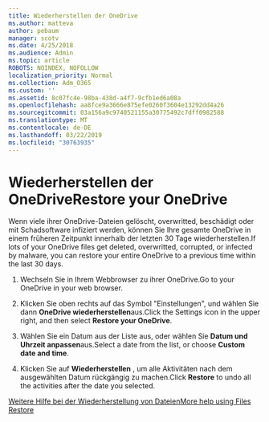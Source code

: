 ```yaml
---
title: Wiederherstellen der OneDrive
ms.author: matteva
author: pebaum
manager: scotv
ms.date: 4/25/2018
ms.audience: Admin
ms.topic: article
ROBOTS: NOINDEX, NOFOLLOW
localization_priority: Normal
ms.collection: Adm_O365
ms.custom: ''
ms.assetid: 8c07fc4e-98ba-438d-a4f7-9cfb1ed6a08a
ms.openlocfilehash: aa8fce9a3666e875efe0260f3604e13292dd4a26
ms.sourcegitcommit: 03a156a9c9740521155a30775492c7dff0982588
ms.translationtype: MT
ms.contentlocale: de-DE
ms.lasthandoff: 03/22/2019
ms.locfileid: "30763935"
---
```

# <a name="restore-your-onedrive"></a><span data-ttu-id="bf334-102">Wiederherstellen der OneDrive</span><span class="sxs-lookup"><span data-stu-id="bf334-102">Restore your OneDrive</span></span>

<span data-ttu-id="bf334-103">Wenn viele ihrer OneDrive-Dateien gelöscht, overwritted, beschädigt oder mit Schadsoftware infiziert werden, können Sie Ihre gesamte OneDrive in einem früheren Zeitpunkt innerhalb der letzten 30 Tage wiederherstellen.</span><span class="sxs-lookup"><span data-stu-id="bf334-103">If lots of your OneDrive files get deleted, overwritted, corrupted, or infected by malware, you can restore your entire OneDrive to a previous time within the last 30 days.</span></span>
  
1. <span data-ttu-id="bf334-104">Wechseln Sie in Ihrem Webbrowser zu ihrer OneDrive.</span><span class="sxs-lookup"><span data-stu-id="bf334-104">Go to your OneDrive in your web browser.</span></span>
    
2. <span data-ttu-id="bf334-105">Klicken Sie oben rechts auf das Symbol "Einstellungen", und wählen Sie dann **OneDrive wiederherstellen**aus.</span><span class="sxs-lookup"><span data-stu-id="bf334-105">Click the Settings icon in the upper right, and then select **Restore your OneDrive**.</span></span>
    
3. <span data-ttu-id="bf334-106">Wählen Sie ein Datum aus der Liste aus, oder wählen Sie **Datum und Uhrzeit anpassen**aus.</span><span class="sxs-lookup"><span data-stu-id="bf334-106">Select a date from the list, or choose **Custom date and time**.</span></span>
    
4. <span data-ttu-id="bf334-107">Klicken Sie auf **Wiederherstellen** , um alle Aktivitäten nach dem ausgewählten Datum rückgängig zu machen.</span><span class="sxs-lookup"><span data-stu-id="bf334-107">Click **Restore** to undo all the activities after the date you selected.</span></span> 
    
[<span data-ttu-id="bf334-108">Weitere Hilfe bei der Wiederherstellung von Dateien</span><span class="sxs-lookup"><span data-stu-id="bf334-108">More help using Files Restore</span></span>](https://go.microsoft.com/fwlink/?linkid=872874)
  

